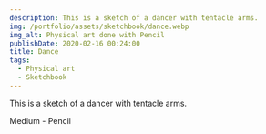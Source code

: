 ```yaml
---
description: This is a sketch of a dancer with tentacle arms.
img: /portfolio/assets/sketchbook/dance.webp
img_alt: Physical art done with Pencil
publishDate: 2020-02-16 00:24:00
title: Dance
tags:
  - Physical art
  - Sketchbook
---
```


This is a sketch of a dancer with tentacle arms.

Medium - Pencil
